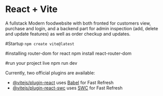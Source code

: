 # React + Vite

A fullstack Modern foodwebsite with both fronted for customers view, purchase and login, and a backend part for admin inspection (add, delete and update features) as well as order checkup and updates.

#Startup
`npm create vite@latest`

#installing router-dom for react
npm install react-router-dom

#run your project live
npm run dev

Currently, two official plugins are available:

- [@vitejs/plugin-react](https://github.com/vitejs/vite-plugin-react/blob/main/packages/plugin-react/README.md) uses [Babel](https://babeljs.io/) for Fast Refresh
- [@vitejs/plugin-react-swc](https://github.com/vitejs/vite-plugin-react-swc) uses [SWC](https://swc.rs/) for Fast Refresh
